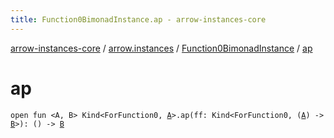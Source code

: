 ```yaml
---
title: Function0BimonadInstance.ap - arrow-instances-core
---
```


[arrow-instances-core](../../index.html) / [arrow.instances](../index.html) / [Function0BimonadInstance](index.html) / [ap](./ap.html)

# ap

`open fun <A, B> Kind<ForFunction0, `[`A`](ap.html#A)`>.ap(ff: Kind<ForFunction0, (`[`A`](ap.html#A)`) -> `[`B`](ap.html#B)`>): () -> `[`B`](ap.html#B)